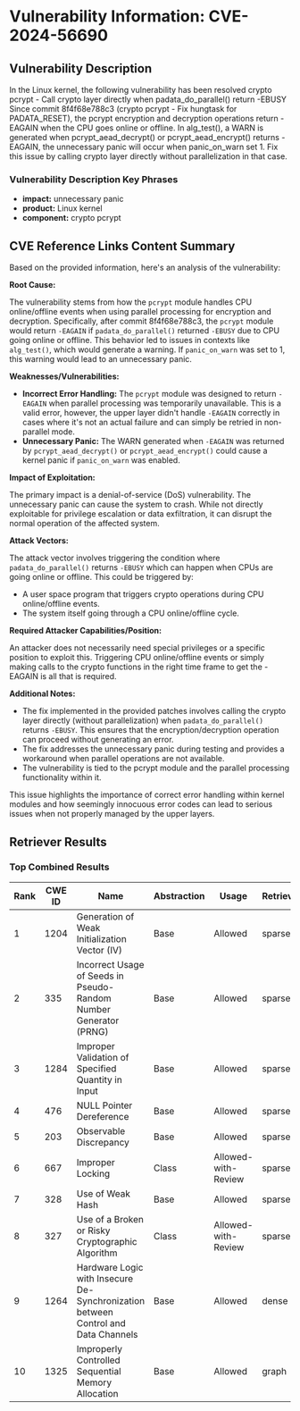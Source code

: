 # Vulnerability Information: CVE-2024-56690

## Vulnerability Description
In the Linux kernel, the following vulnerability has been resolved crypto pcrypt - Call crypto layer directly when padata_do_parallel() return -EBUSY Since commit 8f4f68e788c3 (crypto pcrypt - Fix hungtask for PADATA_RESET), the pcrypt encryption and decryption operations return -EAGAIN when the CPU goes online or offline. In alg_test(), a WARN is generated when pcrypt_aead_decrypt() or pcrypt_aead_encrypt() returns -EAGAIN, the unnecessary panic will occur when panic_on_warn set 1. Fix this issue by calling crypto layer directly without parallelization in that case.

### Vulnerability Description Key Phrases
- **impact:** unnecessary panic
- **product:** Linux kernel
- **component:** crypto pcrypt

## CVE Reference Links Content Summary
Based on the provided information, here's an analysis of the vulnerability:

**Root Cause:**

The vulnerability stems from how the `pcrypt` module handles CPU online/offline events when using parallel processing for encryption and decryption. Specifically, after commit 8f4f68e788c3, the `pcrypt` module would return `-EAGAIN` if `padata_do_parallel()` returned `-EBUSY` due to CPU going online or offline.  This behavior led to issues in contexts like `alg_test()`, which would generate a warning. If `panic_on_warn` was set to 1, this warning would lead to an unnecessary panic.

**Weaknesses/Vulnerabilities:**

*   **Incorrect Error Handling:** The `pcrypt` module was designed to return `-EAGAIN` when parallel processing was temporarily unavailable. This is a valid error, however, the upper layer didn't handle `-EAGAIN` correctly in cases where it's not an actual failure and can simply be retried in non-parallel mode.
*   **Unnecessary Panic:** The WARN generated when `-EAGAIN` was returned by `pcrypt_aead_decrypt()` or `pcrypt_aead_encrypt()` could cause a kernel panic if `panic_on_warn` was enabled.

**Impact of Exploitation:**

The primary impact is a denial-of-service (DoS) vulnerability. The unnecessary panic can cause the system to crash. While not directly exploitable for privilege escalation or data exfiltration, it can disrupt the normal operation of the affected system.

**Attack Vectors:**

The attack vector involves triggering the condition where `padata_do_parallel()` returns `-EBUSY` which can happen when CPUs are going online or offline. This could be triggered by:
* A user space program that triggers crypto operations during CPU online/offline events.
* The system itself going through a CPU online/offline cycle.

**Required Attacker Capabilities/Position:**

An attacker does not necessarily need special privileges or a specific position to exploit this. Triggering CPU online/offline events or simply making calls to the crypto functions in the right time frame to get the -EAGAIN is all that is required.

**Additional Notes:**

*   The fix implemented in the provided patches involves calling the crypto layer directly (without parallelization) when `padata_do_parallel()` returns `-EBUSY`. This ensures that the encryption/decryption operation can proceed without generating an error.
*   The fix addresses the unnecessary panic during testing and provides a workaround when parallel operations are not available.
*   The vulnerability is tied to the pcrypt module and the parallel processing functionality within it.

This issue highlights the importance of correct error handling within kernel modules and how seemingly innocuous error codes can lead to serious issues when not properly managed by the upper layers.

## Retriever Results

### Top Combined Results

| Rank | CWE ID | Name | Abstraction | Usage  | Retrievers | Individual Scores |
|------|--------|------|-------------|-------|------------|-------------------|
| 1 | 1204 | Generation of Weak Initialization Vector (IV) | Base | Allowed | sparse | 0.114 |
| 2 | 335 | Incorrect Usage of Seeds in Pseudo-Random Number Generator (PRNG) | Base | Allowed | sparse | 0.112 |
| 3 | 1284 | Improper Validation of Specified Quantity in Input | Base | Allowed | sparse | 0.108 |
| 4 | 476 | NULL Pointer Dereference | Base | Allowed | sparse | 0.105 |
| 5 | 203 | Observable Discrepancy | Base | Allowed | sparse | 0.103 |
| 6 | 667 | Improper Locking | Class | Allowed-with-Review | sparse | 0.102 |
| 7 | 328 | Use of Weak Hash | Base | Allowed | sparse | 0.102 |
| 8 | 327 | Use of a Broken or Risky Cryptographic Algorithm | Class | Allowed-with-Review | sparse | 0.102 |
| 9 | 1264 | Hardware Logic with Insecure De-Synchronization between Control and Data Channels | Base | Allowed | dense | 0.469 |
| 10 | 1325 | Improperly Controlled Sequential Memory Allocation | Base | Allowed | graph | 0.002 |

